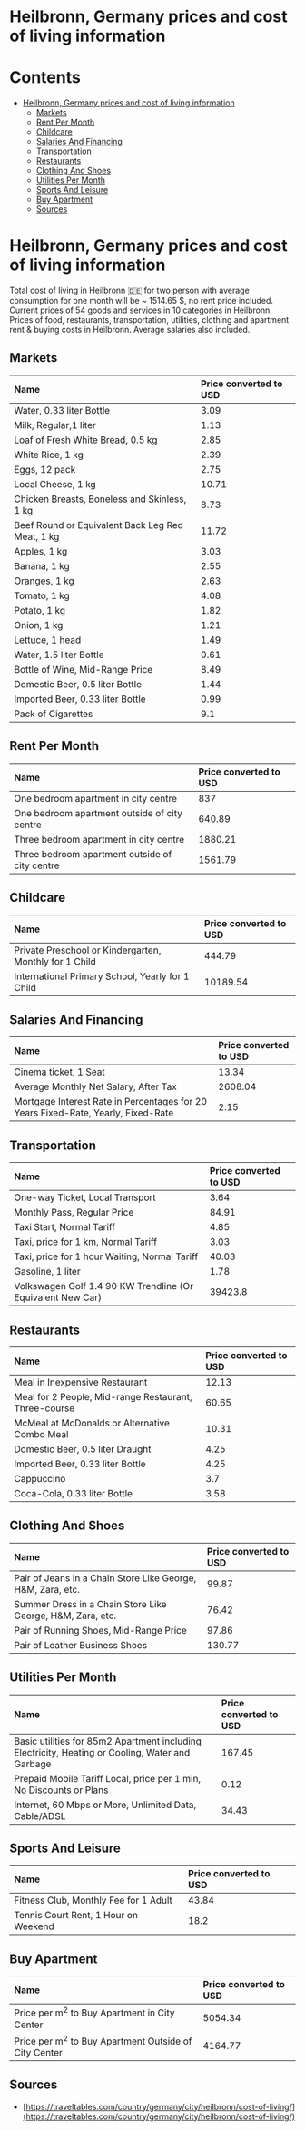 
Heilbronn, Germany prices and cost of living information
========================================================

Contents
========

* [Heilbronn, Germany prices and cost of living information](#heilbronn-germany-prices-and-cost-of-living-information)
	* [Markets](#markets)
	* [Rent Per Month](#rent-per-month)
	* [Childcare](#childcare)
	* [Salaries And Financing](#salaries-and-financing)
	* [Transportation](#transportation)
	* [Restaurants](#restaurants)
	* [Clothing And Shoes](#clothing-and-shoes)
	* [Utilities Per Month](#utilities-per-month)
	* [Sports And Leisure](#sports-and-leisure)
	* [Buy Apartment](#buy-apartment)
	* [Sources](#sources)

# Heilbronn, Germany prices and cost of living information


Total cost of living in Heilbronn 🇩🇪 for two person with average consumption for one month will be ~ 1514.65 $, no rent 
price included. Current prices of 54 goods and services in 10 categories  in Heilbronn. Prices of food, restaurants, 
transportation, utilities, clothing and apartment rent & buying costs in Heilbronn. Average salaries also included.
## Markets

|Name|Price converted to USD|
| :--- | :--- |
|Water, 0.33 liter Bottle|3.09|
|Milk, Regular,1 liter|1.13|
|Loaf of Fresh White Bread, 0.5 kg|2.85|
|White Rice, 1 kg|2.39|
|Eggs, 12 pack|2.75|
|Local Cheese, 1 kg|10.71|
|Chicken Breasts, Boneless and Skinless, 1 kg|8.73|
|Beef Round or Equivalent Back Leg Red Meat, 1 kg |11.72|
|Apples, 1 kg|3.03|
|Banana, 1 kg|2.55|
|Oranges, 1 kg|2.63|
|Tomato, 1 kg|4.08|
|Potato, 1 kg|1.82|
|Onion, 1 kg|1.21|
|Lettuce, 1 head|1.49|
|Water, 1.5 liter Bottle|0.61|
|Bottle of Wine, Mid-Range Price|8.49|
|Domestic Beer, 0.5 liter Bottle|1.44|
|Imported Beer, 0.33 liter Bottle|0.99|
|Pack of Cigarettes|9.1|
  

## Rent Per Month

|Name|Price converted to USD|
| :--- | :--- |
|One bedroom apartment in city centre|837|
|One bedroom apartment outside of city centre|640.89|
|Three bedroom apartment in city centre|1880.21|
|Three bedroom apartment outside of city centre|1561.79|
  

## Childcare

|Name|Price converted to USD|
| :--- | :--- |
|Private Preschool or Kindergarten, Monthly for 1 Child|444.79|
|International Primary School, Yearly for 1 Child|10189.54|
  

## Salaries And Financing

|Name|Price converted to USD|
| :--- | :--- |
|Cinema ticket, 1 Seat|13.34|
|Average Monthly Net Salary, After Tax|2608.04|
|Mortgage Interest Rate in Percentages for 20 Years Fixed-Rate, Yearly, Fixed-Rate|2.15|
  

## Transportation

|Name|Price converted to USD|
| :--- | :--- |
|One-way Ticket, Local Transport|3.64|
|Monthly Pass, Regular Price|84.91|
|Taxi Start, Normal Tariff|4.85|
|Taxi, price for 1 km, Normal Tariff|3.03|
|Taxi, price for 1 hour Waiting, Normal Tariff|40.03|
|Gasoline, 1 liter|1.78|
|Volkswagen Golf 1.4 90 KW Trendline (Or Equivalent New Car)|39423.8|
  

## Restaurants

|Name|Price converted to USD|
| :--- | :--- |
|Meal in Inexpensive Restaurant|12.13|
|Meal for 2 People, Mid-range Restaurant, Three-course|60.65|
|McMeal at McDonalds or Alternative Combo Meal|10.31|
|Domestic Beer, 0.5 liter Draught|4.25|
|Imported Beer, 0.33 liter Bottle|4.25|
|Cappuccino|3.7|
|Coca-Cola, 0.33 liter Bottle|3.58|
  

## Clothing And Shoes

|Name|Price converted to USD|
| :--- | :--- |
|Pair of Jeans in a Chain Store Like George, H&M, Zara, etc.|99.87|
|Summer Dress in a Chain Store Like George, H&M, Zara, etc.|76.42|
|Pair of Running Shoes, Mid-Range Price|97.86|
|Pair of Leather Business Shoes|130.77|
  

## Utilities Per Month

|Name|Price converted to USD|
| :--- | :--- |
|Basic utilities for 85m2 Apartment including Electricity, Heating or Cooling, Water and Garbage|167.45|
|Prepaid Mobile Tariff Local, price per 1 min, No Discounts or Plans|0.12|
|Internet, 60 Mbps or More, Unlimited Data, Cable/ADSL|34.43|
  

## Sports And Leisure

|Name|Price converted to USD|
| :--- | :--- |
|Fitness Club, Monthly Fee for 1 Adult|43.84|
|Tennis Court Rent, 1 Hour on Weekend|18.2|
  

## Buy Apartment

|Name|Price converted to USD|
| :--- | :--- |
|Price per m<sup>2</sup> to Buy Apartment in City Center|5054.34|
|Price per m<sup>2</sup> to Buy Apartment Outside of City Center|4164.77|
  

## Sources

- [https://traveltables.com/country/germany/city/heilbronn/cost-of-living/](https://traveltables.com/country/germany/city/heilbronn/cost-of-living/)
